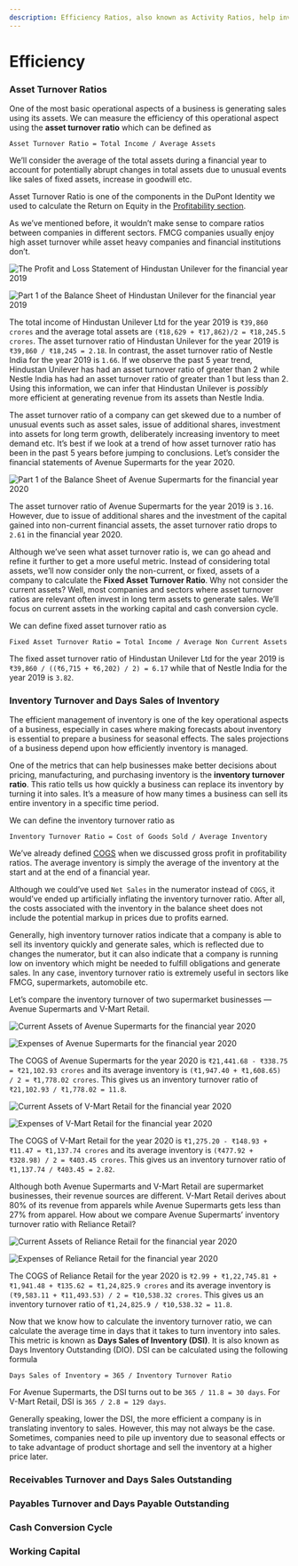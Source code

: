 ```yaml
---
description: Efficiency Ratios, also known as Activity Ratios, help investors evaluate the efficiency with which a business is able to use its assets to generate revenue.
---
```


# Efficiency

### Asset Turnover Ratios

One of the most basic operational aspects of a business is generating sales using its assets. We can measure the efficiency of this operational aspect using the **asset turnover ratio** which can be defined as

    Asset Turnover Ratio = Total Income / Average Assets

We’ll consider the average of the total assets during a financial year to account for potentially abrupt changes in total assets due to unusual events like sales of fixed assets, increase in goodwill etc.

Asset Turnover Ratio is one of the components in the DuPont Identity we used to calculate the Return on Equity in the [Profitability section](https://indiainvestments.gitbook.io/content/stocks/financial-metrics-and-ratios/profitability#return-on-equity-roe-and-return-on-assets-roa).

As we’ve mentioned before, it wouldn’t make sense to compare ratios between companies in different sectors. FMCG companies usually enjoy high asset turnover while asset heavy companies and financial institutions don’t.

![The Profit and Loss Statement of Hindustan Unilever for the financial year 2019](/images/hul-pnl.png)

![Part 1 of the Balance Sheet of Hindustan Unilever for the financial year 2019](/images/hul-assets.png)

The total income of Hindustan Unilever Ltd for the year 2019 is `₹39,860 crores` and the average total assets are `(₹18,629 + ₹17,862)/2 = ₹18,245.5 crores`. The asset turnover ratio of Hindustan Unilever for the year 2019 is `₹39,860 / ₹18,245 = 2.18`. In contrast, the asset turnover ratio of Nestle India for the year 2019 is `1.66`. If we observe the past 5 year trend, Hindustan Unilever has had an asset turnover ratio of greater than 2 while Nestle India has had an asset turnover ratio of greater than 1 but less than 2. Using this information, we can infer that Hindustan Unilever is *possibly* more efficient at generating revenue from its assets than Nestle India.

The asset turnover ratio of a company can get skewed due to a number of unusual events such as asset sales, issue of additional shares, investment into assets for long term growth, deliberately increasing inventory to meet demand etc. It’s best if we look at a trend of how asset turnover ratio has been in the past 5 years before jumping to conclusions. Let’s consider the financial statements of Avenue Supermarts for the year 2020.

![Part 1 of the Balance Sheet of Avenue Supermarts for the financial year 2020](/images/dmart-bs%20(1)%20(1)%20(2).png)

The asset turnover ratio of Avenue Supermarts for the year 2019 is `3.16`. However, due to issue of additional shares and the investment of the capital gained into non-current financial assets, the asset turnover ratio drops to `2.61` in the financial year 2020.

Although we’ve seen what asset turnover ratio is, we can go ahead and refine it further to get a more useful metric. Instead of considering total assets, we’ll now consider only the non-current, or fixed, assets of a company to calculate the **Fixed Asset Turnover Ratio**. Why not consider the current assets? Well, most companies and sectors where asset turnover ratios are relevant often invest in long term assets to generate sales. We’ll focus on current assets in the working capital and cash conversion cycle.

We can define fixed asset turnover ratio as

    Fixed Asset Turnover Ratio = Total Income / Average Non Current Assets

The fixed asset turnover ratio of Hindustan Unilever Ltd for the year 2019 is `₹39,860 / ((₹6,715 + ₹6,202) / 2) = 6.17` while that of Nestle India for the year 2019 is `3.82`.

### Inventory Turnover and Days Sales of Inventory

The efficient management of inventory is one of the key operational aspects of a business, especially in cases where making forecasts about inventory is essential to prepare a business for seasonal effects. The sales projections of a business depend upon how efficiently inventory is managed.

One of the metrics that can help businesses make better decisions about pricing, manufacturing, and purchasing inventory is the **inventory turnover ratio**. This ratio tells us how quickly a business can replace its inventory by turning it into sales. It’s a measure of how many times a business can sell its entire inventory in a specific time period.

We can define the inventory turnover ratio as

    Inventory Turnover Ratio = Cost of Goods Sold / Average Inventory

We’ve already defined [COGS](https://indiainvestments.gitbook.io/content/stocks/financial-metrics-and-ratios/profitability#gross-profit) when we discussed gross profit in profitability ratios. The average inventory is simply the average of the inventory at the start and at the end of a financial year.

Although we could’ve used `Net Sales` in the numerator instead of `COGS`, it would’ve ended up artificially inflating the inventory turnover ratio. After all, the costs associated with the inventory in the balance sheet does not include the potential markup in prices due to profits earned.

Generally, high inventory turnover ratios indicate that a company is able to sell its inventory quickly and generate sales, which is reflected due to changes the numerator, but it can also indicate that a company is running low on inventory which might be needed to fulfill obligations and generate sales. In any case, inventory turnover ratio is extremely useful in sectors like FMCG, supermarkets, automobile etc.

Let’s compare the inventory turnover of two supermarket businesses — Avenue Supermarts and V-Mart Retail.

![Current Assets of Avenue Supermarts for the financial year 2020](/images/dmart-current-assets.png)

![Expenses of Avenue Supermarts for the financial year 2020](/images/dmart-expenses.png)

The COGS of Avenue Supermarts for the year 2020 is `₹21,441.68 - ₹338.75 = ₹21,102.93 crores` and its average inventory is `(₹1,947.40 + ₹1,608.65) / 2 = ₹1,778.02 crores`. This gives us an inventory turnover ratio of `₹21,102.93 / ₹1,778.02 = 11.8`.

![Current Assets of V-Mart Retail for the financial year 2020](/images/vmart-current-assets.png)

![Expenses of V-Mart Retail for the financial year 2020](/images/vmart-expenses.png)

The COGS of V-Mart Retail for the year 2020 is `₹1,275.20 - ₹148.93 + ₹11.47 = ₹1,137.74 crores` and its average inventory is `(₹477.92 + ₹328.98) / 2 = ₹403.45 crores`. This gives us an inventory turnover ratio of `₹1,137.74 / ₹403.45 = 2.82`.

Although both Avenue Supermarts and V-Mart Retail are supermarket businesses, their revenue sources are different. V-Mart Retail derives about 80% of its revenue from apparels while Avenue Supermarts gets less than 27% from apparel. How about we compare Avenue Supermarts’ inventory turnover ratio with Reliance Retail?

![Current Assets of Reliance Retail for the financial year 2020](/images/reliance-current-assets.png)

![Expenses of Reliance Retail for the financial year 2020](/images/reliance-expenses.png)

The COGS of Reliance Retail for the year 2020 is `₹2.99 + ₹1,22,745.81 + ₹1,941.48 + ₹135.62 = ₹1,24,825.9 crores` and its average inventory is `(₹9,583.11 + ₹11,493.53) / 2 = ₹10,538.32 crores`. This gives us an inventory turnover ratio of `₹1,24,825.9 / ₹10,538.32 = 11.8`.

Now that we know how to calculate the inventory turnover ratio, we can calculate the average time in days that it takes to turn inventory into sales. This metric is known as **Days Sales of Inventory (DSI)**. It is also known as Days Inventory Outstanding (DIO). DSI can be calculated using the following formula

    Days Sales of Inventory = 365 / Inventory Turnover Ratio

For Avenue Supermarts, the DSI turns out to be `365 / 11.8 = 30 days`. For V-Mart Retail, DSI is `365 / 2.8 = 129 days`.

Generally speaking, lower the DSI, the more efficient a company is in translating inventory to sales. However, this may not always be the case. Sometimes, companies need to pile up inventory due to seasonal effects or to take advantage of product shortage and sell the inventory at a higher price later.

### Receivables Turnover and Days Sales Outstanding

### Payables Turnover and Days Payable Outstanding

### Cash Conversion Cycle

### Working Capital
